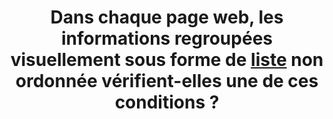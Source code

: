 ---
title: Dans chaque page web, les informations regroupées visuellement sous forme de [liste](#listes) non ordonnée vérifient-elles une de ces conditions ?
steps:
- La liste utilise les balises HTML `<ul>` et `<li>` ;
- La liste utilise les attributs WAI-ARIA `role="list"` et `role="listitem"`.
---